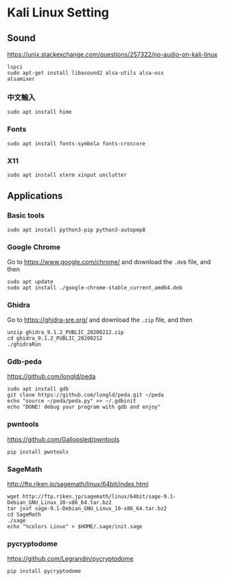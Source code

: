 # Kali Linux Setting

## Sound

https://unix.stackexchange.com/questions/257322/no-audio-on-kali-linux

```
lspci
sudo apt-get install libasound2 alsa-utils alsa-oss
alsamixer
```

### 中文輸入

```
sudo apt install hime
```

### Fonts

```
sudo apt install fonts-symbola fonts-croscore
```

### X11

```
sudo apt install xterm xinput unclutter
```

## Applications

### Basic tools

```
sudo apt install python3-pip python3-autopep8
```

### Google Chrome

Go to https://www.google.com/chrome/ and download the `.deb` file, and then

```
sudo apt update
sudo apt install ./google-chrome-stable_current_amd64.deb
```

### Ghidra

Go to https://ghidra-sre.org/ and download the `.zip` file, and then

```
unzip ghidra_9.1.2_PUBLIC_20200212.zip
cd ghidra_9.1.2_PUBLIC_20200212
./ghidraRun
```

### Gdb-peda

https://github.com/longld/peda

```
sudo apt install gdb
git clone https://github.com/longld/peda.git ~/peda
echo "source ~/peda/peda.py" >> ~/.gdbinit
echo "DONE! debug your program with gdb and enjoy"
```

### pwntools

https://github.com/Gallopsled/pwntools

```
pip install pwntools
```

### SageMath

http://ftp.riken.jp/sagemath/linux/64bit/index.html

```
wget http://ftp.riken.jp/sagemath/linux/64bit/sage-9.1-Debian_GNU_Linux_10-x86_64.tar.bz2
tar jxvf sage-9.1-Debian_GNU_Linux_10-x86_64.tar.bz2
cd SageMath
./sage
echo "%colors Linux" > $HOME/.sage/init.sage
```

### pycryptodome

https://github.com/Legrandin/pycryptodome

```
pip install pycryptodome
```
